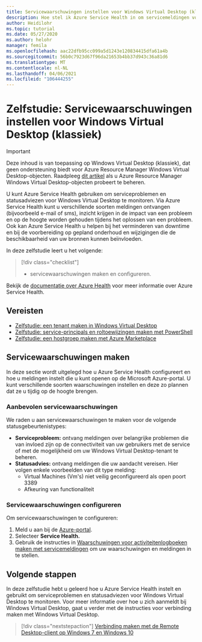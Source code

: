 ```yaml
---
title: Servicewaarschuwingen instellen voor Windows Virtual Desktop (klassiek) - Azure
description: Hoe stel ik Azure Service Health in om servicemeldingen voor Windows Virtual Desktop (klassiek) te ontvangen?
author: Heidilohr
ms.topic: tutorial
ms.date: 05/27/2020
ms.author: helohr
manager: femila
ms.openlocfilehash: aac22dfb95cc099a5d1243e120834415dfa61a4b
ms.sourcegitcommit: 56b0c7923d67f96da21653b4bb37d943c36a81d6
ms.translationtype: MT
ms.contentlocale: nl-NL
ms.lasthandoff: 04/06/2021
ms.locfileid: "106444255"
---
```

# <a name="tutorial-set-up-service-alerts-for-windows-virtual-desktop-classic"></a>Zelfstudie: Servicewaarschuwingen instellen voor Windows Virtual Desktop (klassiek)

>[!IMPORTANT]
>Deze inhoud is van toepassing op Windows Virtual Desktop (klassiek), dat geen ondersteuning biedt voor Azure Resource Manager Windows Virtual Desktop-objecten. Raadpleeg [dit artikel](../set-up-service-alerts.md) als u Azure Resource Manager Windows Virtual Desktop-objecten probeert te beheren.

U kunt Azure Service Health gebruiken om serviceproblemen en statusadviezen voor Windows Virtual Desktop te monitoren. Via Azure Service Health kunt u verschillende soorten meldingen ontvangen (bijvoorbeeld e-mail of sms), inzicht krijgen in de impact van een probleem en op de hoogte worden gehouden tijdens het oplossen van een probleem. Ook kan Azure Service Health u helpen bij het verminderen van downtime en bij de voorbereiding op gepland onderhoud en wijzigingen die de beschikbaarheid van uw bronnen kunnen beïnvloeden.

In deze zelfstudie leert u het volgende:

> [!div class="checklist"]
> * servicewaarschuwingen maken en configureren.

Bekijk de [documentatie over Azure Health](../../service-health/index.yml) voor meer informatie over Azure Service Health.

## <a name="prerequisites"></a>Vereisten

- [Zelfstudie: een tenant maken in Windows Virtual Desktop](tenant-setup-azure-active-directory.md)
- [Zelfstudie: service-principals en roltoewijzingen maken met PowerShell](create-service-principal-role-powershell.md)
- [Zelfstudie: een hostgroep maken met Azure Marketplace](create-host-pools-azure-marketplace-2019.md)

## <a name="create-service-alerts"></a>Servicewaarschuwingen maken

In deze sectie wordt uitgelegd hoe u Azure Service Health configureert en hoe u meldingen instelt die u kunt openen op de Microsoft Azure-portal. U kunt verschillende soorten waarschuwingen instellen en deze zo plannen dat ze u tijdig op de hoogte brengen.

### <a name="recommended-service-alerts"></a>Aanbevolen servicewaarschuwingen

We raden u aan servicewaarschuwingen te maken voor de volgende statusgebeurtenistypes:

- **Serviceprobleem:** ontvang meldingen over belangrijke problemen die van invloed zijn op de connectiviteit van uw gebruikers met de service of met de mogelijkheid om uw Windows Virtual Desktop-tenant te beheren.
- **Statusadvies:** ontvang meldingen die uw aandacht vereisen. Hier volgen enkele voorbeelden van dit type melding:
    - Virtual Machines (Vm's) niet veilig geconfigureerd als open poort 3389
    - Afkeuring van functionaliteit

### <a name="configure-service-alerts"></a>Servicewaarschuwingen configureren

Om servicewaarschuwingen te configureren:

1. Meld u aan bij de [Azure-portal](https://portal.azure.com/).
2. Selecteer **Service Health.**
3. Gebruik de instructies in [Waarschuwingen voor activiteitenlogboeken maken met servicemeldingen](../../service-health/alerts-activity-log-service-notifications-portal.md?toc=%2fazure%2fservice-health%2ftoc.json) om uw waarschuwingen en meldingen in te stellen.

## <a name="next-steps"></a>Volgende stappen

In deze zelfstudie hebt u geleerd hoe u Azure Service Health instelt en gebruikt om serviceproblemen en statusadviezen voor Windows Virtual Desktop te monitoren. Voor meer informatie over hoe u zich aanmeldt bij Windows Virtual Desktop, gaat u verder met de instructies voor verbinding maken met Windows Virtual Desktop.

> [!div class="nextstepaction"]
> [Verbinding maken met de Remote Desktop-client op Windows 7 en Windows 10](connect-windows-7-10-2019.md)